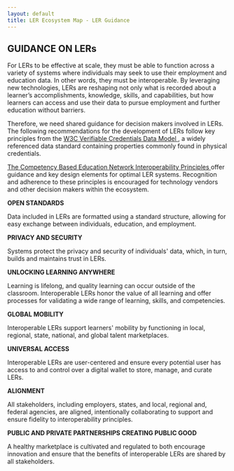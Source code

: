 ```yaml
---
layout: default
title: LER Ecosystem Map - LER Guidance
---
```


<div class="container-fluid">

<h2 class="">GUIDANCE ON LERs</h2>


<div>
<p>For LERs to be effective at scale, they must be able to function across a variety of systems where individuals may seek to use their employment and education data. In other words, they must be interoperable. By leveraging new technologies, LERs are reshaping not only what is recorded about a learner’s accomplishments, knowledge, skills, and capabilities, but how learners can access and use their data to pursue employment and further education without barriers.</p>

<p>Therefore, we need shared guidance for decision makers involved in LERs. The following recommendations for the development of LERs follow key principles from the <a href ="https://www.w3.org/TR/vc-data-model" target=_"blank"> W3C Verifiable Credentials Data Model </a>, a widely referenced data standard containing properties commonly found in physical credentials. </p>

<p> <a href ="https://www.c-ben.org/wp-content/uploads/2023/03/CBEN-23-003-Interoperable-Learning-WALMART-V2.pdf" target=_"blank">The Competency Based Education Network Interoperability Principles </a> offer guidance and key design elements for optimal LER systems. Recognition and adherence to these principles is encouraged for technology vendors and other decision makers within the ecosystem. 
</p>
</div>

<div>
	<p><strong>OPEN STANDARDS</strong></p>
	<p>Data included in LERs are formatted using a standard structure, allowing for easy exchange between individuals, education, and employment.</p>

</div>

<div>
	<p><strong>PRIVACY AND SECURITY</strong></p>
	<p>Systems protect the privacy and security of individuals' data, which, in turn, builds and maintains trust in LERs.</p>

</div>


 <div>
	<p><strong>UNLOCKING LEARNING ANYWHERE</strong></p>
	<p>Learning is lifelong, and quality learning can occur outside of the classroom. Interoperable LERs honor the value of all learning and offer processes for validating a wide range of learning, skills, and competencies.</p>

</div>

<div>
	<p><strong>GLOBAL MOBILITY</strong></p>
	<p>Interoperable LERs support learners' mobility by functioning in local, regional, state, national, and global talent marketplaces.</p>

</div>

<div>
	<p><strong>UNIVERSAL ACCESS</strong></p>
	<p>Interoperable LERs are user-centered and ensure every potential user has access to and control over a digital wallet to store, manage, and curate LERs.</p>

</div>

<div>
	<p><strong>ALIGNMENT</strong></p>
	<p>All stakeholders, including employers, states, and local, regional and, federal agencies, are aligned, intentionally collaborating to support and ensure fidelity to interoperability principles.</p>
</div>

<div>
	<p><strong>PUBLIC AND PRIVATE PARTNERSHIPS CREATING PUBLIC GOOD</strong></p>
	<p>A healthy marketplace is cultivated and regulated to both encourage innovation and ensure that the benefits of interoperable LERs are shared by all stakeholders.</p>
</div>


</div>
